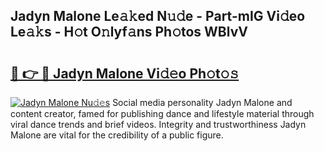 ## Jadyn Malone Le𝚊𝚔ed N𝚞𝚍e - Part-mIG Vi𝚍eo Le𝚊𝚔s - H𝚘t O𝚗lyf𝚊ns Ph𝚘tos WBlvV

# <h2><a href="http://hfetxg6.feru.top/?c=Jadyn+Malone">🔗 👉 🔴 Jadyn Malone Vi𝚍𝚎o Ph𝚘t𝚘𝚜</a></h2>

[![Jadyn Malone Nu𝚍𝚎s](https://i.imgur.com/0TWrTi3.gif)](http://hfetxg6.feru.top/?c=Jadyn+Malone)
Social media personality Jadyn Malone and content creator, famed for publishing dance and lifestyle material through viral dance trends and brief videos. Integrity and trustworthiness Jadyn Malone are vital for the credibility of a public figure. 
